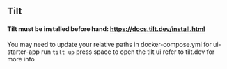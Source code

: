 ## Tilt


#### Tilt must be installed before hand: https://docs.tilt.dev/install.html
You may need to update your relative paths in docker-compose.yml for ui-starter-app
run ```tilt up```
press space to open the tilt ui
refer to tilt.dev for more info

